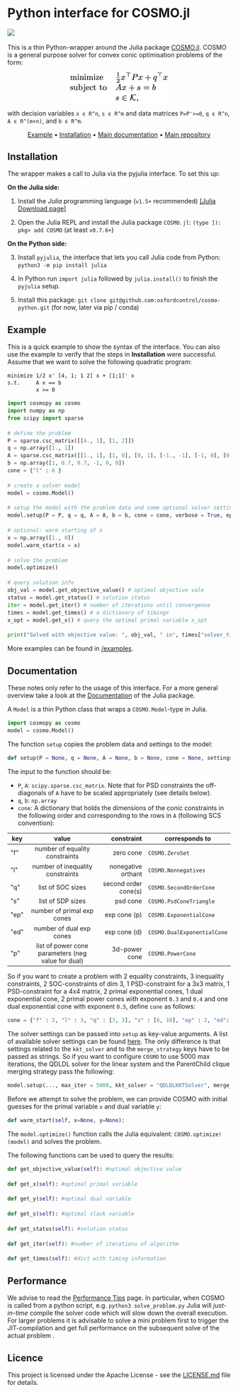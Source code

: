 # Python interface for COSMO.jl

  <a href="https://travis-ci.org/oxfordcontrol/cosmo-python"><img src="https://travis-ci.org/oxfordcontrol/cosmo-python.svg?branch=master"></a>

This is a thin Python-wrapper around the Julia package [COSMO.jl](https://github.com/oxfordcontrol/COSMO.jl). COSMO is a general purpose solver for convex conic optimisation problems of the form:
<p align="center">
<img src="https://github.com/migarstka/COSMO_assets/blob/master/cosmo_format.png" width=220px>
</p>


with decision variables `x ϵ R^n`, `s ϵ R^m` and data matrices `P=P'>=0`, `q ϵ R^n`, `A ϵ R^(m×n)`, and `b ϵ R^m`. 


<p align="center">
  <a href="#example">Example</a> •
  <a href="#installation">Installation</a> •
  <a href="https://oxfordcontrol.github.io/COSMO.jl/stable/">Main documentation</a> •
  <a href="https://github.com/oxfordcontrol/COSMO.jl">Main repository</a> 
</p>

## Installation
The wrapper makes a call to Julia via the pyjulia interface. To set this up:

**On the Julia side:**

1. Install the *Julia* programming language (`v1.5+` recommended) [[Julia Download page]](https://julialang.org/downloads/)

2. Open the Julia REPL and install the Julia package `COSMO.jl`: `(type ]): pkg> add COSMO` (at least `v0.7.6+`)

**On the Python side:**

3. Install `pyjulia`, the interface that lets you call Julia code from Python: `python3 -m pip install julia` 

4. In Python run `import julia` followed by `julia.install()` to finish the `pyjulia` setup.

5. Install this package: `git clone git@github.com:oxfordcontrol/cosmo-python.git` (for now, later via pip / conda)


## Example
This is a quick example to show the syntax of the interface. You can also use the example to verify that the steps in **Installation** were successful. Assume that we want to solve the following quadratic program:
```
minimize 1/2 x' [4, 1; 1 2] x + [1;1]' x
s.t.     A x == b 
         x >= 0
```
```python
import cosmopy as cosmo
import numpy as np
from scipy import sparse

# define the problem
P = sparse.csc_matrix([[4., 1], [1, 2]])
q = np.array([1., 1])
A = sparse.csc_matrix([[1., 1], [1, 0], [0, 1], [-1., -1], [-1, 0], [0, -1]])
b = np.array([1, 0.7, 0.7, -1, 0, 0])
cone = {"l" : 6 }

# create a solver model
model = cosmo.Model()

# setup the model with the problem data and some optional solver settings
model.setup(P = P, q = q, A = A, b = b, cone = cone, verbose = True, eps_abs = 1e-5, max_iter = 4000)

# optional: warm starting of x
x = np.array([1., 0])
model.warm_start(x = x)

# solve the problem
model.optimize()

# query solution info
obj_val = model.get_objective_value() # optimal objective vale
status = model.get_status() # solution status
iter = model.get_iter() # number of iterations until convergence
times = model.get_times() # a dictionary of timings 
x_opt = model.get_x() # query the optimal primal variable x_opt

print("Solved with objective value: ", obj_val, " in", times["solver_time"], "s.")
```
More examples can be found in [/examples](https://github.com/oxfordcontrol/cosmo-python/tree/master/examples).

## Documentation
These notes only refer to the usage of this interface. For a more general overview take a look at the [Documentation](https://oxfordcontrol.github.io/COSMO.jl/stable/) of the Julia package.

A `Model` is a thin Python class that wraps a `COSMO.Model`-type in Julia.
```python
import cosmopy as cosmo
model = cosmo.Model()
```
The function `setup` copies the problem data and settings to the model:
```python
def setup(P = None, q = None, A = None, b = None, cone = None, settings**)
```
The input to the function should be:
- `P`, `A`: `scipy.sparse.csc_matrix`. Note that for PSD constraints the off-diagonals of `A` have to be scaled appropriately (see details below).
- `q`, `b`: `np.array`
- `cone`: A dictionary that holds the dimensions of the conic constraints in the following order and corresponding to the rows in `A` (following SCS convention):


| key        | value           | constraint  | corresponds to |
| ------------- |:-------------:| -----:|------ |
| "f"      | number of equality constraints | zero cone |  `COSMO.ZeroSet` |
| "l"      | number of inequality constraints |  nonegative orthant | `COSMO.Nonnegatives` |
| "q" | list of SOC sizes  | second order cone(s) | `COSMO.SecondOrderCone` |
| "s" | list of SDP sizes  | psd cone | `COSMO.PsdConeTriangle` |
| "ep" | number of primal exp cones  | exp cone (p) | `COSMO.ExponentialCone` |
| "ed" | number of dual exp cones  | exp cone (d) | `COSMO.DualExponentialCone` |
| "p" | list of power cone parameters (neg value for dual)  | 3d-power cone | `COSMO.PowerCone` |

So if you want to create a problem with 2 equality constraints, 3 inequality constraints, 2 SOC-constraints of dim 3, 1 PSD-constraint for a 3x3 matrix, 1 PSD-constraint for a 4x4 matrix, 2 primal exponential cones, 1 dual exponential cone, 2 primal power cones with exponent `0.3` and `0.4` and one dual exponential cone with exponent `0.5`, define `cone` as follows:
```python
cone = {"f" : 2, "l" : 3, "q" : [3, 3], "s" : [6, 10], "ep" : 2, "ed": 1, "p" : [0.3, 0.4, -0.5] }
```

The solver settings can be passed into `setup` as key-value arguments. A list of available solver settings can be found [here](https://oxfordcontrol.github.io/COSMO.jl/stable/getting_started/#Settings-1). The only difference is that settings related to the `kkt_solver` and to the `merge_strategy` keys have to be passed as strings. So if you want to configure `COSMO` to use 5000 max  iterations, the QDLDL solver for the linear system and the ParentChild clique merging strategy pass the following:
```python
model.setup(..., max_iter = 5000, kkt_solver = "QDLDLKKTSolver", merge_strategy = "ParentChildMerge")
```

Before we attempt to solve the problem, we can provide COSMO with initial guesses for the primal variable `x` and dual variable `y`:
```python
def warm_start(self, x=None, y=None):
```

The `model.optimize()` function calls the Julia equivalent: `COSMO.optimize!(model)` and solves the problem.

The following functions can be used to query the results:
```python
def get_objective_value(self): #optimal objective value

def get_x(self): #optimal primal variable

def get_y(self): #optimal dual variable

def get_s(self): #optimal slack variable

def get_status(self): #solution status

def get_iter(self): #number of iterations of algorithm

def get_times(self): #dict with timing information
```

## Performance
We advise to read the [Performance Tips](https://oxfordcontrol.github.io/COSMO.jl/stable/performance/) page. In particular, when COSMO is called from a python script, e.g. `python3 solve_problem.py` Julia will *just-in-time* compile the solver code which will slow down the overall execution. For larger problems it is advisable to solve a mini problem first to trigger the JIT-compilation and get full performance on the subsequent solve of the actual problem .

## Licence
This project is licensed under the Apache License - see the [LICENSE.md](LICENSE.md) file for details.
